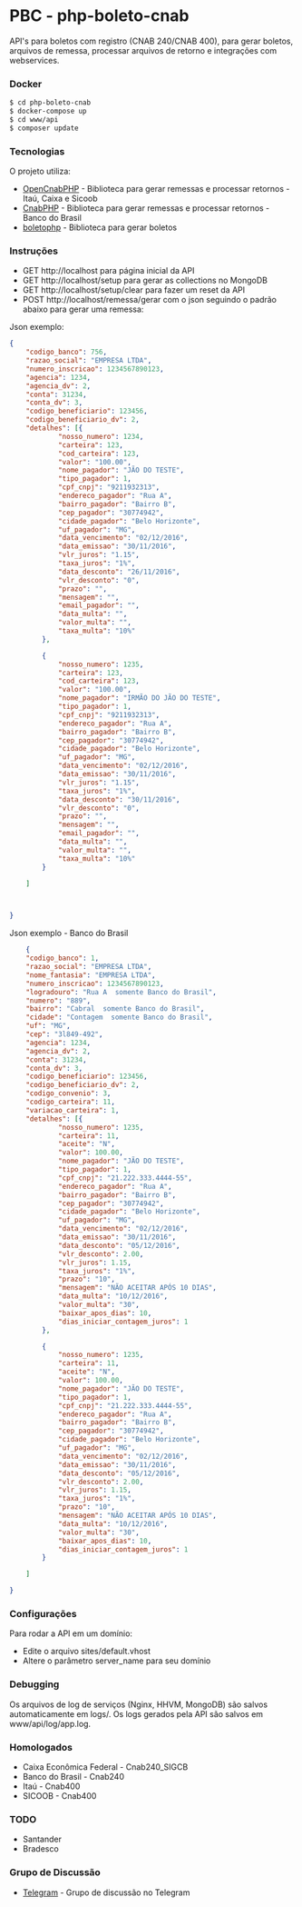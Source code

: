 # PBC - php-boleto-cnab

API's para boletos com registro (CNAB 240/CNAB 400), para gerar boletos, arquivos de remessa, processar arquivos de retorno e integrações com webservices.
### Docker

```sh
$ cd php-boleto-cnab
$ docker-compose up
$ cd www/api
$ composer update
```
### Tecnologias

O projeto utiliza:
* [OpenCnabPHP] - Biblioteca para gerar remessas e processar retornos - Itaú, Caixa e Sicoob
* [CnabPHP] - Biblioteca para gerar remessas e processar retornos - Banco do Brasil
* [boletophp] - Biblioteca para gerar boletos

### Instruções
  - GET http://localhost para página inicial da API
  - GET http://localhost/setup para gerar as collections no MongoDB 
  - GET http://localhost/setup/clear para fazer um reset da API
  - POST http://localhost/remessa/gerar com o json seguindo o padrão abaixo para gerar uma remessa:

Json exemplo: 
```json
{
	"codigo_banco": 756,
	"razao_social": "EMPRESA LTDA",
	"numero_inscricao": 1234567890123,
	"agencia": 1234,
	"agencia_dv": 2,
	"conta": 31234,
	"conta_dv": 3,
	"codigo_beneficiario": 123456,
	"codigo_beneficiario_dv": 2,
	"detalhes": [{
			"nosso_numero": 1234,
			"carteira": 123,
			"cod_carteira": 123,
			"valor": "100.00",
			"nome_pagador": "JÃO DO TESTE",
			"tipo_pagador": 1,
			"cpf_cnpj": "9211932313",
			"endereco_pagador": "Rua A",
			"bairro_pagador": "Bairro B",
			"cep_pagador": "30774942",
			"cidade_pagador": "Belo Horizonte",
			"uf_pagador": "MG",
			"data_vencimento": "02/12/2016",
			"data_emissao": "30/11/2016",
			"vlr_juros": "1.15",
			"taxa_juros": "1%",
			"data_desconto": "26/11/2016",
			"vlr_desconto": "0",
			"prazo": "",
			"mensagem": "",
			"email_pagador": "",
			"data_multa": "",
			"valor_multa": "",
			"taxa_multa": "10%"
		},

		{
			"nosso_numero": 1235,
			"carteira": 123,
			"cod_carteira": 123,
			"valor": "100.00",
			"nome_pagador": "IRMÃO DO JÃO DO TESTE",
			"tipo_pagador": 1,
			"cpf_cnpj": "9211932313",
			"endereco_pagador": "Rua A",
			"bairro_pagador": "Bairro B",
			"cep_pagador": "30774942",
			"cidade_pagador": "Belo Horizonte",
			"uf_pagador": "MG",
			"data_vencimento": "02/12/2016",
			"data_emissao": "30/11/2016",
			"vlr_juros": "1.15",
			"taxa_juros": "1%",
			"data_desconto": "30/11/2016",
			"vlr_desconto": "0",
			"prazo": "",
			"mensagem": "",
			"email_pagador": "",
			"data_multa": "",
			"valor_multa": "",
			"taxa_multa": "10%"
		}

	]



}
```
Json exemplo - Banco do Brasil
```json
    {
	"codigo_banco": 1,
	"razao_social": "EMPRESA LTDA",
	"nome_fantasia": "EMPRESA LTDA",
	"numero_inscricao": 1234567890123,
	"logradouro": "Rua A  somente Banco do Brasil",
	"numero": "889",
	"bairro": "Cabral  somente Banco do Brasil",
	"cidade": "Contagem  somente Banco do Brasil",
	"uf": "MG",
	"cep": "3l849-492",
	"agencia": 1234,
	"agencia_dv": 2,
	"conta": 31234,
	"conta_dv": 3,
	"codigo_beneficiario": 123456,
	"codigo_beneficiario_dv": 2,
	"codigo_convenio": 3,
	"codigo_carteira": 11,
	"variacao_carteira": 1,
	"detalhes": [{
			"nosso_numero": 1235,
			"carteira": 11,
			"aceite": "N",
			"valor": 100.00,
			"nome_pagador": "JÃO DO TESTE",
			"tipo_pagador": 1,
			"cpf_cnpj": "21.222.333.4444-55",
			"endereco_pagador": "Rua A",
			"bairro_pagador": "Bairro B",
			"cep_pagador": "30774942",
			"cidade_pagador": "Belo Horizonte",
			"uf_pagador": "MG",
			"data_vencimento": "02/12/2016",
			"data_emissao": "30/11/2016",
			"data_desconto": "05/12/2016",
			"vlr_desconto": 2.00,
			"vlr_juros": 1.15,
			"taxa_juros": "1%",
			"prazo": "10",
			"mensagem": "NÃO ACEITAR APÓS 10 DIAS",
			"data_multa": "10/12/2016",
			"valor_multa": "30",
			"baixar_apos_dias": 10,
			"dias_iniciar_contagem_juros": 1
		},

		{
			"nosso_numero": 1235,
			"carteira": 11,
			"aceite": "N",
			"valor": 100.00,
			"nome_pagador": "JÃO DO TESTE",
			"tipo_pagador": 1,
			"cpf_cnpj": "21.222.333.4444-55",
			"endereco_pagador": "Rua A",
			"bairro_pagador": "Bairro B",
			"cep_pagador": "30774942",
			"cidade_pagador": "Belo Horizonte",
			"uf_pagador": "MG",
			"data_vencimento": "02/12/2016",
			"data_emissao": "30/11/2016",
			"data_desconto": "05/12/2016",
			"vlr_desconto": 2.00,
			"vlr_juros": 1.15,
			"taxa_juros": "1%",
			"prazo": "10",
			"mensagem": "NÃO ACEITAR APÓS 10 DIAS",
			"data_multa": "10/12/2016",
			"valor_multa": "30",
			"baixar_apos_dias": 10,
			"dias_iniciar_contagem_juros": 1
		}

	]

}
```

### Configurações
Para rodar a API em um domínio:
  - Edite o arquivo sites/default.vhost
  - Altere o parâmetro server_name para seu domínio

### Debugging

Os arquivos de log de serviços (Nginx, HHVM, MongoDB) são salvos automaticamente em logs/.
Os logs gerados pela API são salvos em www/api/log/app.log.

### Homologados

  - Caixa Econômica Federal - Cnab240_SIGCB
  - Banco do Brasil - Cnab240
  - Itaú - Cnab400
  - SICOOB - Cnab400

### TODO

  - Santander
  - Bradesco

### Grupo de Discussão

* [Telegram] - Grupo de discussão no Telegram



   [OpenCnabPHP]: <https://github.com/QuilhaSoft/OpenCnabPHP>
   [CnabPHP]: <https://github.com/andersondanilo/CnabPHP>
   [boletophp]: <https://github.com/CobreGratis/boletophp>
   [telegram]: <https://telegram.me/joinchat/CeCR-wsdisesG2yhCJwRIQ>
